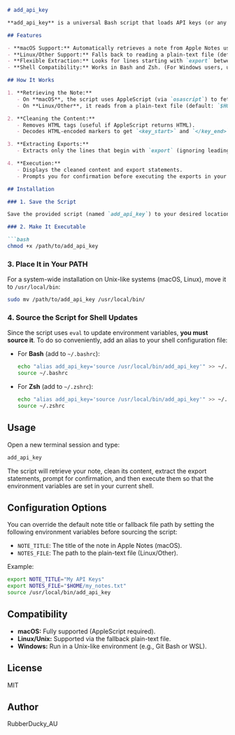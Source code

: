 ```markdown
# add_api_key

**add_api_key** is a universal Bash script that loads API keys (or any export commands) into your current shell environment by extracting them from a note.

## Features

- **macOS Support:** Automatically retrieves a note from Apple Notes using AppleScript.
- **Linux/Other Support:** Falls back to reading a plain-text file (default: `$HOME/Notes.txt`).
- **Flexible Extraction:** Looks for lines starting with `export` between `<key_start>` and `</key_end>`.
- **Shell Compatibility:** Works in Bash and Zsh. (For Windows users, use Git Bash or WSL.)

## How It Works

1. **Retrieving the Note:**
   - On **macOS**, the script uses AppleScript (via `osascript`) to fetch the note content by title (default: `"API Keys"`).
   - On **Linux/Other**, it reads from a plain-text file (default: `$HOME/Notes.txt`).

2. **Cleaning the Content:**
   - Removes HTML tags (useful if AppleScript returns HTML).
   - Decodes HTML-encoded markers to get `<key_start>` and `</key_end>`.

3. **Extracting Exports:**
   - Extracts only the lines that begin with `export` (ignoring leading whitespace) found between `<key_start>` and `</key_end>`.

4. **Execution:**
   - Displays the cleaned content and export statements.
   - Prompts you for confirmation before executing the exports in your current shell.

## Installation

### 1. Save the Script

Save the provided script (named `add_api_key`) to your desired location.

### 2. Make It Executable

```bash
chmod +x /path/to/add_api_key
```

### 3. Place It in Your PATH

For a system-wide installation on Unix-like systems (macOS, Linux), move it to `/usr/local/bin`:

```bash
sudo mv /path/to/add_api_key /usr/local/bin/
```

### 4. Source the Script for Shell Updates

Since the script uses `eval` to update environment variables, **you must source it**. To do so conveniently, add an alias to your shell configuration file:

- For **Bash** (add to `~/.bashrc`):

  ```bash
  echo "alias add_api_key='source /usr/local/bin/add_api_key'" >> ~/.bashrc
  source ~/.bashrc
  ```

- For **Zsh** (add to `~/.zshrc`):

  ```bash
  echo "alias add_api_key='source /usr/local/bin/add_api_key'" >> ~/.zshrc
  source ~/.zshrc
  ```

## Usage

Open a new terminal session and type:

```bash
add_api_key
```

The script will retrieve your note, clean its content, extract the export statements, prompt for confirmation, and then execute them so that the environment variables are set in your current shell.

## Configuration Options

You can override the default note title or fallback file path by setting the following environment variables before sourcing the script:

- `NOTE_TITLE`: The title of the note in Apple Notes (macOS).
- `NOTES_FILE`: The path to the plain-text file (Linux/Other).

Example:

```bash
export NOTE_TITLE="My API Keys"
export NOTES_FILE="$HOME/my_notes.txt"
source /usr/local/bin/add_api_key
```

## Compatibility

- **macOS:** Fully supported (AppleScript required).
- **Linux/Unix:** Supported via the fallback plain-text file.
- **Windows:** Run in a Unix-like environment (e.g., Git Bash or WSL).

## License

MIT

## Author
RubberDucky_AU
